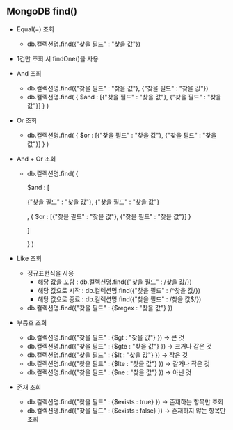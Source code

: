 ## MongoDB find()

- Equal(=) 조회
    - db.컬렉션명.find({"찾을 필드" : "찾을 값"})
-   1건만 조회 시 findOne()을 사용
- And 조회
    - db.컬렉션명.find({"찾을 필드" : "찾을 값"}, {"찾을 필드" : "찾을 값"})
    - db.컬렉션명.find( { $and : [{"찾을 필드" : "찾을 값"}, {"찾을 필드" : "찾을 값"}] } )
- Or 조회
    - db.컬렉션명.find( { $or : [{"찾을 필드" : "찾을 값"}, {"찾을 필드" : "찾을 값"}] } )
- And + Or 조회
    - db.컬렉션명.find( {

         $and : [

        {"찾을 필드" : "찾을 값"}, {"찾을 필드" : "찾을 값"}

        , { $or : [{"찾을 필드" : "찾을 값"}, {"찾을 필드" : "찾을 값"}] }

        ] 

        } )

- Like 조회
    - 정규표현식을 사용
        - 해당 값을 포함 : db.컬렉션명.find({"찾을 필드" : /찾을 값/})
        - 해당 값으로 시작 : db.컬렉션명.find({"찾을 필드" : /^찾을 값/})
        - 해당 값으로 종료 : db.컬렉션명.find({"찾을 필드" : /찾을 값$/})
    - db.컬렉션명.find({"찾을 필드" : {$regex : "찾을 값"} })
- 부등호 조회
    - db.컬렉션명.find({"찾을 필드" : {$gt : "찾을 값"} }) → 큰 것
    - db.컬렉션명.find({"찾을 필드" : {$gte : "찾을 값"} }) → 크거나 같은 것
    - db.컬렉션명.find({"찾을 필드" : {$lt : "찾을 값"} }) → 작은 것
    - db.컬렉션명.find({"찾을 필드" : {$lte : "찾을 값"} }) → 같거나 작은 것
    - db.컬렉션명.find({"찾을 필드" : {$ne : "찾을 값"} }) → 아닌 것
- 존재 조회
    - db.컬렉션명.find({"찾을 필드" : {$exists : true} }) → 존재하는 항목만 조회
    - db.컬렉션명.find({"찾을 필드" : {$exists : false} }) → 존재하지 않는 항목만 조회
